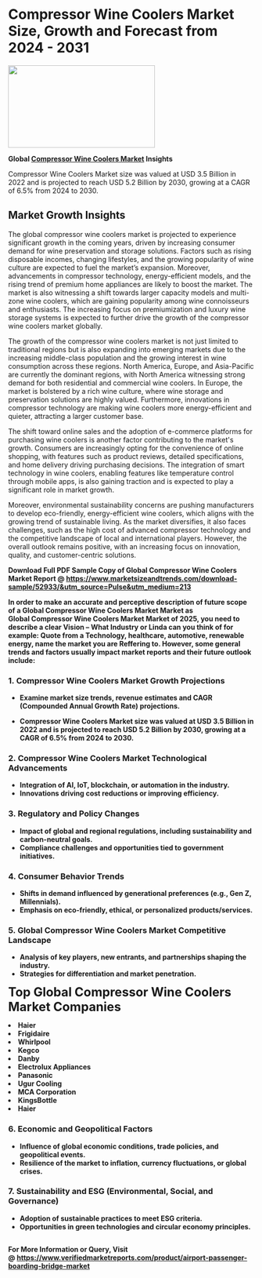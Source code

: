 <H1>Compressor Wine Coolers Market Size, Growth and Forecast from 2024 - 2031</H1><img class="aligncenter size-medium wp-image-584254" src="https://thirdeyenews.in/wp-content/uploads/2024/09/Global-Market-Research-300x168.jpeg" alt="" width="300" height="168" /><p><strong>Global&nbsp;<a href="https://www.marketsizeandtrends.com/download-sample/52933/&amp;utm_source=Pulse&amp;utm_medium=213">Compressor Wine Coolers Market</a> Insights</strong></p><p>Compressor Wine Coolers Market size was valued at USD 3.5 Billion in 2022 and is projected to reach USD 5.2 Billion by 2030, growing at a CAGR of 6.5% from 2024 to 2030.</p><p><h2>Market Growth Insights</h2> <p>The global compressor wine coolers market is projected to experience significant growth in the coming years, driven by increasing consumer demand for wine preservation and storage solutions. Factors such as rising disposable incomes, changing lifestyles, and the growing popularity of wine culture are expected to fuel the market’s expansion. Moreover, advancements in compressor technology, energy-efficient models, and the rising trend of premium home appliances are likely to boost the market. The market is also witnessing a shift towards larger capacity models and multi-zone wine coolers, which are gaining popularity among wine connoisseurs and enthusiasts. The increasing focus on premiumization and luxury wine storage systems is expected to further drive the growth of the compressor wine coolers market globally.</p> <p><strong></strong></p> <p>The growth of the compressor wine coolers market is not just limited to traditional regions but is also expanding into emerging markets due to the increasing middle-class population and the growing interest in wine consumption across these regions. North America, Europe, and Asia-Pacific are currently the dominant regions, with North America witnessing strong demand for both residential and commercial wine coolers. In Europe, the market is bolstered by a rich wine culture, where wine storage and preservation solutions are highly valued. Furthermore, innovations in compressor technology are making wine coolers more energy-efficient and quieter, attracting a larger customer base.</p> <p>The shift toward online sales and the adoption of e-commerce platforms for purchasing wine coolers is another factor contributing to the market's growth. Consumers are increasingly opting for the convenience of online shopping, with features such as product reviews, detailed specifications, and home delivery driving purchasing decisions. The integration of smart technology in wine coolers, enabling features like temperature control through mobile apps, is also gaining traction and is expected to play a significant role in market growth.</p> <p>Moreover, environmental sustainability concerns are pushing manufacturers to develop eco-friendly, energy-efficient wine coolers, which aligns with the growing trend of sustainable living. As the market diversifies, it also faces challenges, such as the high cost of advanced compressor technology and the competitive landscape of local and international players. However, the overall outlook remains positive, with an increasing focus on innovation, quality, and customer-centric solutions.</p> <p><strong></p><p><span class=""><strong>Download Full PDF Sample Copy of Global Compressor Wine Coolers Market Report</strong> @ <a href="https://www.marketsizeandtrends.com/download-sample/52933/&amp;utm_source=Pulse&amp;utm_medium=213" target="_blank">https://www.marketsizeandtrends.com/download-sample/52933/&amp;utm_source=Pulse&amp;utm_medium=213</a></span></p><p>In order to make an accurate and perceptive description of future scope of a Global&nbsp;Compressor Wine Coolers Market Market as Global&nbsp;Compressor Wine Coolers Market Market of 2025, you need to describe a clear Vision &ndash; What Industry or Linda can you think of for example: Quote from a Technology, healthcare, automotive, renewable energy, name the market you are Reffering to. However, some general trends and factors usually impact market reports and their future outlook include:</p><h3>1.&nbsp;<strong>Compressor Wine Coolers Market Growth Projections</strong></h3><ul><li>Examine market size trends, revenue estimates and CAGR (Compounded Annual Growth Rate) projections.</li><li><p>Compressor Wine Coolers Market size was valued at USD 3.5 Billion in 2022 and is projected to reach USD 5.2 Billion by 2030, growing at a CAGR of 6.5% from 2024 to 2030.</p></li></ul><h3>2.&nbsp;<strong>Compressor Wine Coolers Market Technological Advancements</strong></h3><ul><li>Integration of AI, IoT, blockchain, or automation in the industry.</li><li>Innovations driving cost reductions or improving efficiency.</li></ul><h3>3.&nbsp;<strong>Regulatory and Policy Changes</strong></h3><ul><li>Impact of global and regional regulations, including sustainability and carbon-neutral goals.</li><li>Compliance challenges and opportunities tied to government initiatives.</li></ul><h3>4.&nbsp;<strong>Consumer Behavior Trends</strong></h3><ul><li>Shifts in demand influenced by generational preferences (e.g., Gen Z, Millennials).</li><li>Emphasis on eco-friendly, ethical, or personalized products/services.</li></ul><h3>5.&nbsp;<strong>Global Compressor Wine Coolers Market Competitive Landscape</strong></h3><ul><li>Analysis of key players, new entrants, and partnerships shaping the industry.</li><li>Strategies for differentiation and market penetration.</li></ul><p data-pm-slice="1 1 []"><span style="color: inherit; font-family: inherit; font-size: 25px;">Top Global Compressor Wine Coolers Market Companies</span></p><div class="" data-test-id=""><p><li>Haier</li><li> Frigidaire</li><li> Whirlpool</li><li> Kegco</li><li> Danby</li><li> Electrolux Appliances</li><li> Panasonic</li><li> Ugur Cooling</li><li> MCA Corporation</li><li> KingsBottle</li><li> Haier</li></p></div><h3>6.&nbsp;<strong>Economic and Geopolitical Factors</strong></h3><ul><li>Influence of global economic conditions, trade policies, and geopolitical events.</li><li>Resilience of the market to inflation, currency fluctuations, or global crises.</li></ul><h3>7.&nbsp;<strong>Sustainability and ESG (Environmental, Social, and Governance)</strong></h3><ul><li>Adoption of sustainable practices to meet ESG criteria.</li><li>Opportunities in green technologies and circular economy principles.</li></ul><h2><strong style="font-size: 14px;">For More Information or Query, Visit @&nbsp;</strong><a style="background-color: #ffffff; font-size: 14px;" href="https://www.marketsizeandtrends.com/report/compressor-wine-coolers-market/" target="_blank">https://www.verifiedmarketreports.com/product/airport-passenger-boarding-bridge-market</a></h2>
